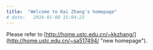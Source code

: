 ```yaml
---
title:  "Welcome to Kai Zhang's homepage"
# date:   2016-01-08 15:04:23
---
```


Please refer to [http://home.ustc.edu.cn/~kkzhang/](http://home.ustc.edu.cn/~sa517494/ "new homepage").

